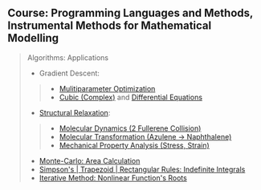 ## Course: Programming Languages and Methods, Instrumental Methods for Mathematical Modelling
> Algorithms: Applications
> * Gradient Descent:
>> * [Mulitiparameter Optimization](https://github.com/SanjarNormuradov/Programming_Languages_Methods/blob/main/07-MultiParametric_Optimization.py)
>> * [Cubic (Complex)](https://github.com/SanjarNormuradov/Programming_Languages_Methods/blob/main/08_Cubic.py) and [Differential Equations](https://github.com/SanjarNormuradov/Programming_Languages_Methods/blob/main/09-Differential_Equation.py)
> * [Structural Relaxation](https://github.com/SanjarNormuradov/Programming_Languages_Methods/blob/main/2.02_Structure_Relaxation.py):
>> * [Molecular Dynamics (2 Fullerene Collision)](https://github.com/SanjarNormuradov/Programming_Languages_Methods/blob/main/2.05_Molecular_Dynamics.py)
>> * [Molecular Transformation (Azulene -> Naphthalene)](https://github.com/SanjarNormuradov/Programming_Languages_Methods/blob/main/2.04_Molecular_Transformation.py)
>> * [Mechanical Property Analysis (Stress, Strain)](https://github.com/SanjarNormuradov/Programming_Languages_Methods/blob/main/2.03_Mechanical_Property.py)
> * [Monte-Carlo: Area Calculation](https://github.com/SanjarNormuradov/Programming_Languages_Methods/blob/main/10-Monte_Carlo_Square.py)
> * [Simpson's | Trapezoid | Rectangular Rules: Indefinite Integrals](https://github.com/SanjarNormuradov/Programming_Languages_Methods/blob/main/03-Indefinite_Integral.py)
> * [Iterative Method: Nonlinear Function's Roots](https://github.com/SanjarNormuradov/Programming_Languages_Methods/blob/main/04-FunctionRoot.py)
